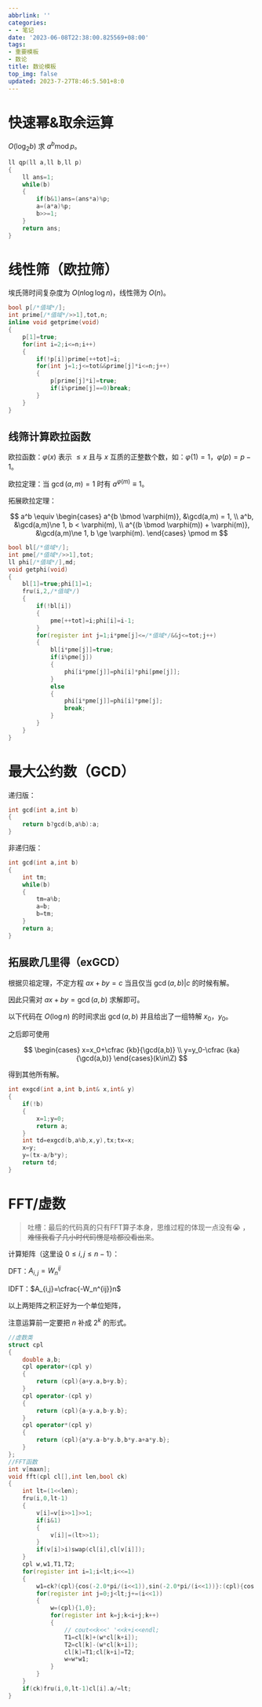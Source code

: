 ```yaml
---
abbrlink: ''
categories:
- - 笔记
date: '2023-06-08T22:38:00.825569+08:00'
tags:
- 重要模板
- 数论
title: 数论模板
top_img: false
updated: 2023-7-27T8:46:5.501+8:0
---
```

# 快速幂&取余运算

$O(\log_2{b})$ 求 $a^b \operatorname{mod} p$。

```c++
ll qp(ll a,ll b,ll p)
{
    ll ans=1;
    while(b)
    {
        if(b&1)ans=(ans*a)%p;
        a=(a*a)%p;
        b>>=1;
    }
    return ans;
}
```

# 线性筛（欧拉筛）

埃氏筛时间复杂度为 $O(n\log\log{n})$，线性筛为 $O(n)$。

```c++
bool p[/*值域*/];
int prime[/*值域*/>>1],tot,n;
inline void getprime(void)
{
    p[1]=true;
    for(int i=2;i<=n;i++)
    {
        if(!p[i])prime[++tot]=i;
        for(int j=1;j<=tot&&prime[j]*i<=n;j++)
        {
        	p[prime[j]*i]=true;
        	if(i%prime[j]==0)break;
    	}
    }
}
```

## 线筛计算欧拉函数

欧拉函数：$\varphi(x)$ 表示 $\leqslant{x}$ 且与 $x$ 互质的正整数个数，如：$\varphi(1)=1$，$\varphi(p)=p-1$。

欧拉定理：当 $\gcd(a,m)=1$ 时有 $a^{\varphi(m)}\equiv 1$。

拓展欧拉定理：

$$
a^b \equiv \begin{cases}
  a^{b \bmod \varphi(m)},                &\gcd(a,m) =  1,                   \\
  a^b,                                   &\gcd(a,m)\ne 1, b <   \varphi(m), \\
  a^{(b \bmod \varphi(m)) + \varphi(m)}, &\gcd(a,m)\ne 1, b \ge \varphi(m).
\end{cases} \pmod m
$$

```c++
bool bl[/*值域*/];
int pme[/*值域*/>>1],tot;
ll phi[/*值域*/],md;
void getphi(void)
{
	bl[1]=true;phi[1]=1;
	fru(i,2,/*值域*/)
	{
		if(!bl[i])
		{
			pme[++tot]=i;phi[i]=i-1;
		}
		for(register int j=1;i*pme[j]<=/*值域*/&&j<=tot;j++)
		{
			bl[i*pme[j]]=true;
			if(i%pme[j])
			{
				phi[i*pme[j]]=phi[i]*phi[pme[j]];
			}
			else
			{
				phi[i*pme[j]]=phi[i]*pme[j];
				break;
			}
		}
	}
}
```

# 最大公约数（GCD）

递归版：

```c++
int gcd(int a,int b)
{
	return b?gcd(b,a%b):a;
}
```

非递归版：

```c++
int gcd(int a,int b)
{
	int tm;
	while(b)
	{
		tm=a%b;
		a=b;
		b=tm;
	}
	return a;
}
```

## 拓展欧几里得（exGCD）

根据贝祖定理，不定方程 $ax+by=c$ 当且仅当 $\gcd(a,b)|c$ 的时候有解。

因此只需对 $ax+by=\gcd(a,b)$ 求解即可。

以下代码在 $O(\log n)$ 的时间求出 $\gcd(a,b)$ 并且给出了一组特解 $x_0$，$y_0$。

之后即可使用

$$
\begin{cases}
x=x_0+\cfrac {kb}{\gcd(a,b)} \\
y=y_0-\cfrac {ka}{\gcd(a,b)}
\end{cases}(k\in\Z)
$$

得到其他所有解。

```c++
int exgcd(int a,int b,int& x,int& y)
{
	if(!b)
	{
		x=1;y=0;
		return a;
	}
	int td=exgcd(b,a%b,x,y),tx;tx=x;
	x=y;
	y=(tx-a/b*y);
	return td;
}
```

# FFT/虚数

> 吐槽：最后的代码真的只有FFT算子本身，思维过程的体现一点没有😭 ，~~难怪我看了几小时代码愣是啥都没看出来~~。

计算矩阵（这里设 $0\leqslant{i,j}\leqslant{n-1}$）：

DFT：$A_{i,j}=W_n^{ij}$

IDFT：$A_{i,j}=\cfrac{-W_n^{ij}}n$

以上两矩阵之积正好为一个单位矩阵，

注意运算前一定要把 $n$ 补成 $2^k$ 的形式。

```c++
//虚数类
struct cpl
{
    double a,b;
    cpl operator+(cpl y)
    {
        return (cpl){a+y.a,b+y.b};
    }
    cpl operator-(cpl y)
    {
        return (cpl){a-y.a,b-y.b};
    }
    cpl operator*(cpl y)
    {
        return (cpl){a*y.a-b*y.b,b*y.a+a*y.b};
    }
};
//FFT函数
int v[maxn];
void fft(cpl cl[],int len,bool ck)
{
    int lt=(1<<len);
    fru(i,0,lt-1)
    {
        v[i]=v[i>>1]>>1;
        if(i&1)
        {
            v[i]|=(lt>>1);
        }
        if(v[i]>i)swap(cl[i],cl[v[i]]);
    }
    cpl w,w1,T1,T2;
    for(register int i=1;i<lt;i<<=1)
    {
        w1=ck?(cpl){cos(-2.0*pi/(i<<1)),sin(-2.0*pi/(i<<1))}:(cpl){cos(2.0*pi/(i<<1)),sin(2.0*pi/(i<<1))};
        for(register int j=0;j<lt;j+=(i<<1))
        {
            w=(cpl){1,0};
            for(register int k=j;k<i+j;k++)
            {
                // cout<<k<<' '<<k+i<<endl;
                T1=cl[k]+(w*cl[k+i]);
                T2=cl[k]-(w*cl[k+i]);
                cl[k]=T1;cl[k+i]=T2;
                w=w*w1;
            }
        }
    }
    if(ck)fru(i,0,lt-1)cl[i].a/=lt;
}
```
